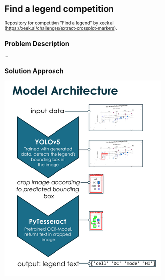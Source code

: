 # Find a legend competition

Repository for competition "Find a legend" by xeek.ai (https://xeek.ai/challenges/extract-crossplot-markers).

## Problem Description
...

## Solution Approach

![Model Architecture](misc/model_architecture.png)
